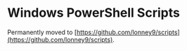 # Windows PowerShell Scripts

Permanently moved to [https://github.com/lonney9/scripts](https://github.com/lonney9/scripts).
